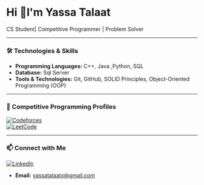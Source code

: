 # Hi 👋I'm Yassa Talaat
 CS Student| Competitive Programmer | Problem Solver

---

### 🛠️ Technologies & Skills
- **Programming Languages:** C++, Java ,Python, SQL
- **Database:** Sql Server
- **Tools & Technologies:** Git, GitHub, SOLID Principles, Object-Oriented Programming (OOP)

---

### 🌟 Competitive Programming Profiles
[![Codeforces](https://img.shields.io/badge/Codeforces-Profile-orange?style=flat&logo=codeforces)](https://codeforces.com/profile/yassa_talaat2023)  
[![LeetCode](https://img.shields.io/badge/LeetCode-Profile-yellow?style=flat&logo=leetcode)](https://leetcode.com/u/YassaTalaat/)

---

### 📫 Connect with Me
[![LinkedIn](https://img.shields.io/badge/LinkedIn-Connect-blue?style=flat&logo=linkedin)](https://www.linkedin.com/in/yassa-talaat-5793a0297/)  
- **Email:** yassatalaatx@gmail.com
